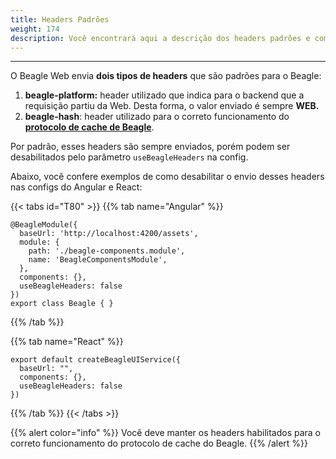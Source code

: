 ```yaml
---
title: Headers Padrões
weight: 174
description: Você encontrará aqui a descrição dos headers padrões e como desabilitados
---
```


---

O Beagle Web envia **dois tipos de headers** que são padrões para o Beagle:

1. **beagle-platform:** header utilizado que indica para o backend que a requisição partiu da Web. Desta forma, o valor enviado é sempre **WEB.** 
2. **beagle-hash**: header utilizado para o correto funcionamento do [**protocolo de cache de Beagle**](/pt/docs/recursos/cache/#como-o-protocolo-de-cache-funciona). 

Por padrão, esses headers são sempre enviados, porém podem ser desabilitados pelo parâmetro `useBeagleHeaders` na config. 

Abaixo, você confere exemplos de como desabilitar o envio desses headers nas configs do Angular e React:

{{< tabs id="T80" >}}
{{% tab name="Angular" %}}
```text
@BeagleModule({
  baseUrl: 'http://localhost:4200/assets',
  module: {
    path: './beagle-components.module',
    name: 'BeagleComponentsModule',
  },
  components: {},
  useBeagleHeaders: false
})
export class Beagle { }
```
{{% /tab %}}

{{% tab name="React" %}}
```text
export default createBeagleUIService({
  baseUrl: "",
  components: {},
  useBeagleHeaders: false
})
```
{{% /tab %}}
{{< /tabs >}}

{{% alert color="info" %}}
Você deve manter os headers habilitados para o correto funcionamento do protocolo de cache do Beagle.
{{% /alert %}}
